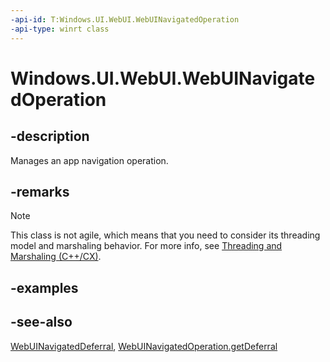 ```yaml
---
-api-id: T:Windows.UI.WebUI.WebUINavigatedOperation
-api-type: winrt class
---
```


<!-- Class syntax.
public class WebUINavigatedOperation : Windows.UI.WebUI.IWebUINavigatedOperation
-->

# Windows.UI.WebUI.WebUINavigatedOperation

## -description
Manages an app navigation operation.

## -remarks

<!-- confirmed -->
> [!NOTE]
> This class is not agile, which means that you need to consider its threading model and marshaling behavior. For more info, see [Threading and Marshaling (C++/CX)](/cpp/cppcx/threading-and-marshaling-c-cx).

## -examples

## -see-also
[WebUINavigatedDeferral](webuinavigateddeferral.md), [WebUINavigatedOperation.getDeferral](webuinavigatedoperation_getdeferral_254836512.md)
